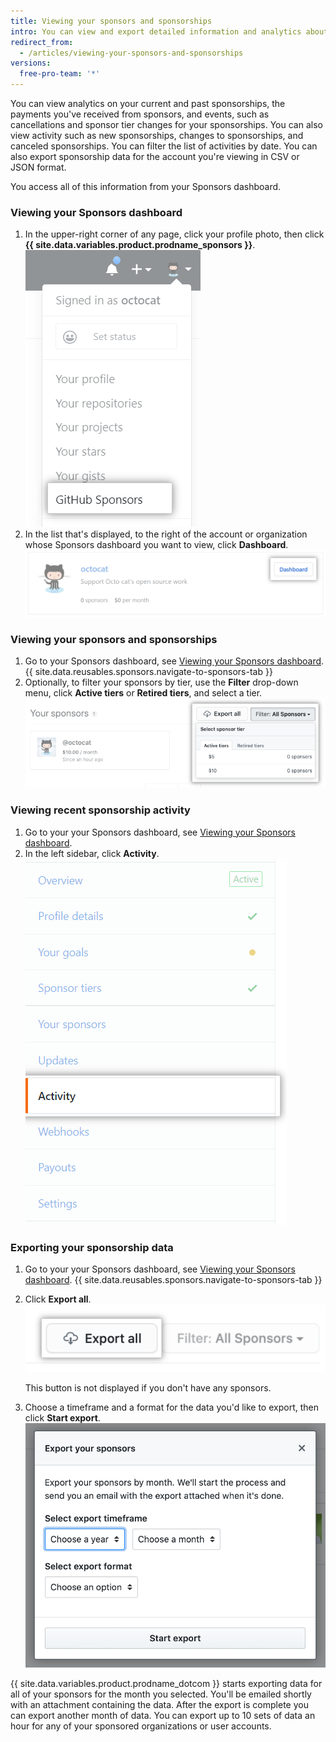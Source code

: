 ```yaml
---
title: Viewing your sponsors and sponsorships
intro: You can view and export detailed information and analytics about your sponsors and sponsorships.
redirect_from:
  - /articles/viewing-your-sponsors-and-sponsorships
versions:
  free-pro-team: '*'
---
```


You can view analytics on your current and past sponsorships, the payments you've received from sponsors, and events, such as cancellations and sponsor tier changes for your sponsorships. You can also view activity such as new sponsorships, changes to sponsorships, and canceled sponsorships. You can filter the list of activities by date. You can also export sponsorship data for the account you're viewing in CSV or JSON format. 

You access all of this information from your Sponsors dashboard.

### Viewing your Sponsors dashboard

1. In the upper-right corner of any page, click your profile photo, then click **{{ site.data.variables.product.prodname_sponsors }}**.
![{{ site.data.variables.product.prodname_sponsors }} button](/assets/images/help/sponsors/access-github-sponsors-dashboard.png)
2. In the list that's displayed, to the right of the account or organization whose Sponsors dashboard you want to view, click **Dashboard**.
![Developer sponsors dashboard button](/assets/images/help/sponsors/dev-sponsors-dashboard-button.png)

### Viewing your sponsors and sponsorships

1. Go to your Sponsors dashboard, see [Viewing your Sponsors dashboard](#viewing-your-sponsors-dashboard).
{{ site.data.reusables.sponsors.navigate-to-sponsors-tab }}
1. Optionally, to filter your sponsors by tier, use the **Filter** drop-down menu, click **Active tiers** or **Retired tiers**, and select a tier.
  ![Drop-down menu to filter by tier](/assets/images/help/sponsors/filter-drop-down.png)

### Viewing recent sponsorship activity

1. Go to your your Sponsors dashboard, see [Viewing your Sponsors dashboard](#viewing-your-sponsors-dashboard).
1. In the left sidebar, click **Activity**.
  ![Activity tab](/assets/images/help/sponsors/activity-tab.png)

### Exporting your sponsorship data

1. Go to your your Sponsors dashboard, see [Viewing your Sponsors dashboard](#viewing-your-sponsors-dashboard).
{{ site.data.reusables.sponsors.navigate-to-sponsors-tab }}
1. Click **Export all**.
  ![Export all button](/assets/images/help/sponsors/export-all.png)
   
   This button is not displayed if you don't have any sponsors.

1. Choose a timeframe and a format for the data you'd like to export, then click **Start export**.
  ![Options for data export](/assets/images/help/sponsors/export-your-sponsors.png)

  {{ site.data.variables.product.prodname_dotcom }} starts exporting data for all of your sponsors for the month you selected. You'll be emailed shortly with an attachment containing the data. After the export is complete you can export another month of data. You can export up to 10 sets of data an hour for any of your sponsored organizations or user accounts.
